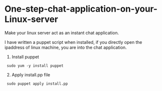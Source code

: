 # One-step-chat-application-on-your-Linux-server

Make your linux server act as an instant chat application.

I have written a puppet script when installed, if you directly open the ipaddress of linux machine, you are into the chat application.

1. Install puppet
  
  ```  sudo yum -y install puppet ```
  
2. Apply install.pp file

  ```  sudo puppet apply install.pp ```
  
  


